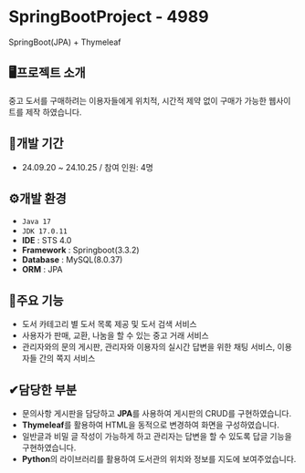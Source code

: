 # SpringBootProject - 4989
SpringBoot(JPA) + Thymeleaf 

## 🖥️프로젝트 소개 
중고 도서를 구매하려는 이용자들에게 위치적, 시간적 제약 없이 구매가 가능한 웹사이트를 제작 하였습니다.

## 📅개발 기간
* 24.09.20 ~ 24.10.25 / 참여 인원: 4명

## ⚙️개발 환경
- `Java 17`
- `JDK 17.0.11`
- **IDE** : STS 4.0
- **Framework** : Springboot(3.3.2)
- **Database** : MySQL(8.0.37)
- **ORM** : JPA
  
## 📌주요 기능
* 도서 카테고리 별 도서 목록 제공 및 도서 검색 서비스
* 사용자가 판매, 교환, 나눔을 할 수 있는 중고 거래 서비스
* 관리자와의 문의 게시판, 관리자와 이용자의 실시간 답변을 위한 채팅 서비스, 이용자들 간의 쪽지 서비스

## ✔담당한 부분
* 문의사항 게시판을 담당하고 **JPA**를 사용하여 게시판의 CRUD를 구현하였습니다.
* **Thymeleaf**를 활용하여 HTML을 동적으로 변경하여 화면을 구성하였습니다.
* 일반글과 비밀 글 작성이 가능하게 하고 관리자는 답변을 할 수 있도록 답글 기능을 구현하였습니다.
* **Python**의 라이브러리를 활용하여 도서관의 위치와 정보를 지도에 보여주었습니다. 


